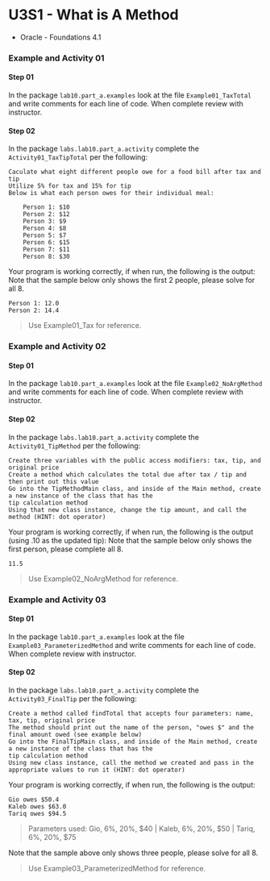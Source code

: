 # U3S1 - What is A Method

* Oracle - Foundations 4.1

### Example and Activity 01

#### Step 01

In the package `lab10.part_a.examples` look at the file `Example01_TaxTotal` and write comments for each line of code. When complete review with instructor.

#### Step 02

In the package `labs.lab10.part_a.activity` complete the `Activity01_TaxTipTotal` per the following:

    Caculate what eight different people owe for a food bill after tax and tip
    Utilize 5% for tax and 15% for tip
    Below is what each person owes for their individual meal:

        Person 1: $10
        Person 2: $12
        Person 3: $9
        Person 4: $8
        Person 5: $7
        Person 6: $15
        Person 7: $11
        Person 8: $30

Your program is working correctly, if when run, the following is the output:
Note that the sample below only shows the first 2 people, please solve for all 8.
```
Person 1: 12.0
Person 2: 14.4
```

> Use Example01_Tax for reference.

### Example and Activity 02

#### Step 01

In the package `lab10.part_a.examples` look at the file `Example02_NoArgMethod` and write comments for each line of code. When complete review with instructor.

#### Step 02

In the package `labs.lab10.part_a.activity` complete the `Activity01_TipMethod` per the following:

    Create three variables with the public access modifiers: tax, tip, and original price
    Create a method which calculates the total due after tax / tip and then print out this value
    Go into the TipMethodMain class, and inside of the Main method, create a new instance of the class that has the 
    tip calculation method
    Using that new class instance, change the tip amount, and call the method (HINT: dot operator)

Your program is working correctly, if when run, the following is the output (using .10 as the updated tip):
Note that the sample below only shows the first person, please complete all 8.
```
11.5
```

> Use Example02_NoArgMethod for reference.

### Example and Activity 03

#### Step 01

In the package `lab10.part_a.examples` look at the file `Example03_ParameterizedMethod` and write comments for each line of code. When complete review with instructor.

#### Step 02

In the package `labs.lab10.part_a.activity` complete the `Activity03_FinalTip` per the following:

    Create a method called findTotal that accepts four parameters: name, tax, tip, original price
    The method should print out the name of the person, "owes $" and the final amount owed (see example below)
    Go into the FinalTipMain class, and inside of the Main method, create a new instance of the class that has the 
    tip calculation method
    Using new class instance, call the method we created and pass in the appropriate values to run it (HINT: dot operator)

Your program is working correctly, if when run, the following is the output:
```
Gio owes $50.4
Kaleb owes $63.0
Tariq owes $94.5
```
> Parameters used:
> Gio, 6%, 20%, $40 |
> Kaleb, 6%, 20%, $50 |
> Tariq, 6%, 20%, $75

Note that the sample above only shows three people, please solve for all 8.

> Use Example03_ParameterizedMethod for reference.




